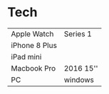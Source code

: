 # Tech

|  |  |
| :--- | :--- |
| Apple Watch | Series 1 |
| iPhone 8 Plus |  |
| iPad mini |  |
| Macbook Pro | 2016 15'' |
| PC | windows |

